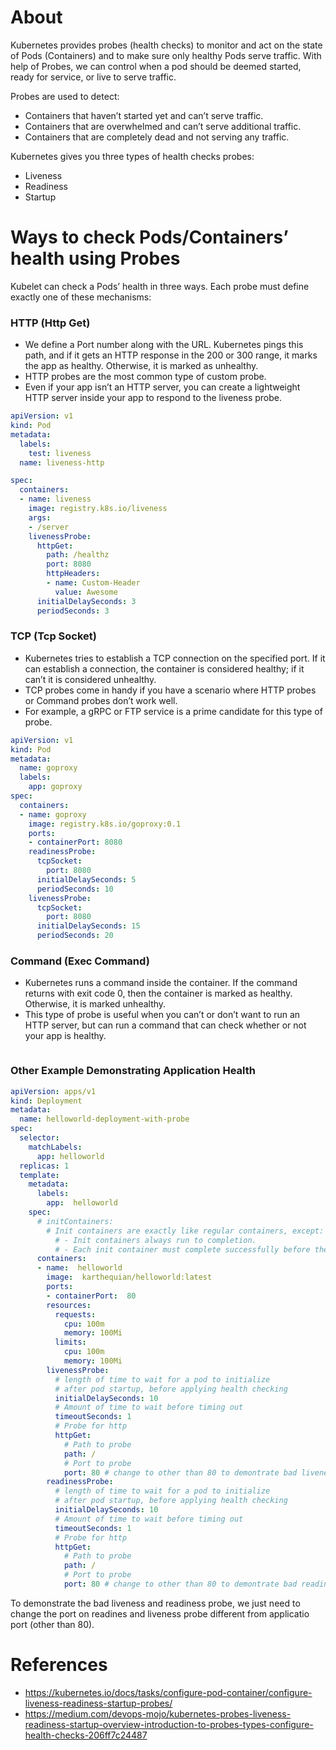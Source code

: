 #  About
Kubernetes provides probes (health checks) to monitor and act on the state of Pods (Containers) and to make sure only healthy Pods serve traffic. With help of Probes, we can control when a pod should be deemed started, ready for service, or live to serve traffic.

Probes are used to detect:
- Containers that haven’t started yet and can’t serve traffic.
- Containers that are overwhelmed and can’t serve additional traffic.
- Containers that are completely dead and not serving any traffic.


Kubernetes gives you three types of health checks probes:
- Liveness
- Readiness
- Startup

# Ways to check Pods/Containers’ health using Probes
Kubelet can check a Pods’ health in three ways. Each probe must define exactly one of these mechanisms:

### HTTP (Http Get)
- We define a Port number along with the URL. Kubernetes pings this path, and if it gets an HTTP response in the 200 or 300 range, it marks the app as healthy. Otherwise, it is marked as unhealthy.
- HTTP probes are the most common type of custom probe.
- Even if your app isn’t an HTTP server, you can create a lightweight HTTP server inside your app to respond to the liveness probe.

``` yaml
apiVersion: v1
kind: Pod
metadata:
  labels:
    test: liveness
  name: liveness-http

spec:
  containers:
  - name: liveness
    image: registry.k8s.io/liveness
    args:
    - /server
    livenessProbe:
      httpGet:
        path: /healthz
        port: 8080
        httpHeaders:
        - name: Custom-Header
          value: Awesome
      initialDelaySeconds: 3
      periodSeconds: 3

```
### TCP (Tcp Socket)
- Kubernetes tries to establish a TCP connection on the specified port. If it can establish a connection, the container is considered healthy; if it can’t it is considered unhealthy.
- TCP probes come in handy if you have a scenario where HTTP probes or Command probes don’t work well.
- For example, a gRPC or FTP service is a prime candidate for this type of probe.

``` yaml
apiVersion: v1
kind: Pod
metadata:
  name: goproxy
  labels:
    app: goproxy
spec:
  containers:
  - name: goproxy
    image: registry.k8s.io/goproxy:0.1
    ports:
    - containerPort: 8080
    readinessProbe:
      tcpSocket:
        port: 8080
      initialDelaySeconds: 5
      periodSeconds: 10
    livenessProbe:
      tcpSocket:
        port: 8080
      initialDelaySeconds: 15
      periodSeconds: 20
```

### Command (Exec Command)
- Kubernetes runs a command inside the container. If the command returns with exit code 0, then the container is marked as healthy. Otherwise, it is marked unhealthy.
- This type of probe is useful when you can’t or don’t want to run an HTTP server, but can run a command that can check whether or not your app is healthy.

``` yaml
```

### Other Example Demonstrating Application Health
``` yaml
apiVersion: apps/v1
kind: Deployment
metadata:
  name: helloworld-deployment-with-probe
spec:
  selector:
    matchLabels:
      app: helloworld
  replicas: 1
  template:
    metadata:
      labels:
        app:  helloworld
    spec:
      # initContainers:
        # Init containers are exactly like regular containers, except:
          # - Init containers always run to completion.
          # - Each init container must complete successfully before the next one starts.
      containers:
      - name:  helloworld
        image:  karthequian/helloworld:latest
        ports:
        - containerPort:  80
        resources:
          requests:
            cpu: 100m
            memory: 100Mi
          limits:
            cpu: 100m
            memory: 100Mi
        livenessProbe:
          # length of time to wait for a pod to initialize
          # after pod startup, before applying health checking
          initialDelaySeconds: 10
          # Amount of time to wait before timing out
          timeoutSeconds: 1
          # Probe for http
          httpGet:
            # Path to probe
            path: /
            # Port to probe
            port: 80 # change to other than 80 to demontrate bad liveness
        readinessProbe:
          # length of time to wait for a pod to initialize
          # after pod startup, before applying health checking
          initialDelaySeconds: 10
          # Amount of time to wait before timing out
          timeoutSeconds: 1
          # Probe for http
          httpGet:
            # Path to probe
            path: /
            # Port to probe
            port: 80 # change to other than 80 to demontrate bad readiness
```

To demonstrate the bad liveness and readiness probe, we just need to change the port on readines and liveness probe different from applicatio port (other than 80).

# References
- https://kubernetes.io/docs/tasks/configure-pod-container/configure-liveness-readiness-startup-probes/
- https://medium.com/devops-mojo/kubernetes-probes-liveness-readiness-startup-overview-introduction-to-probes-types-configure-health-checks-206ff7c24487